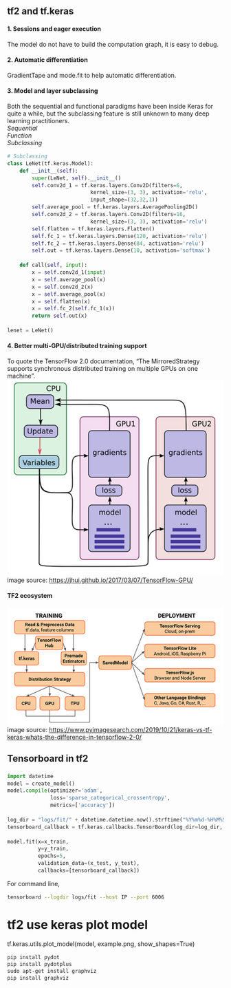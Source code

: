 ## tf2 and tf.keras  
#### 1. Sessions and eager execution  
The model do not have to build the computation graph, it is easy to debug.  
#### 2. Automatic differentiation  
GradientTape and mode.fit to help automatic differentiation.  
#### 3. Model and layer subclassing  
Both the sequential and functional paradigms have been inside Keras for quite a while, but the subclassing feature is still unknown to many deep learning practitioners.  
*Sequential*  
*Function*  
*Subclassing*  

```python
# Subclassing
class LeNet(tf.keras.Model):
    def __init__(self):
        super(LeNet, self).__init__()
        self.conv2d_1 = tf.keras.layers.Conv2D(filters=6, 
                           kernel_size=(3, 3), activation='relu', 
                           input_shape=(32,32,1))
        self.average_pool = tf.keras.layers.AveragePooling2D()
        self.conv2d_2 = tf.keras.layers.Conv2D(filters=16, 
                           kernel_size=(3, 3), activation='relu')
        self.flatten = tf.keras.layers.Flatten()
        self.fc_1 = tf.keras.layers.Dense(120, activation='relu')
        self.fc_2 = tf.keras.layers.Dense(84, activation='relu')
        self.out = tf.keras.layers.Dense(10, activation='softmax')
        
    def call(self, input):
        x = self.conv2d_1(input)
        x = self.average_pool(x)
        x = self.conv2d_2(x)
        x = self.average_pool(x)
        x = self.flatten(x)
        x = self.fc_2(self.fc_1(x))
        return self.out(x)
    
lenet = LeNet()
```
#### 4. Better multi-GPU/distributed training support  
To quote the TensorFlow 2.0 documentation, “The MirroredStrategy supports synchronous distributed training on multiple GPUs on one machine”.  
![image](https://github.com/allen050883/Deeplearning/blob/master/tensorflow2_tutorial/mirroredstrategy.png)  
image source: https://jhui.github.io/2017/03/07/TensorFlow-GPU/  
  
  
#### TF2 ecosystem  
![image](https://github.com/allen050883/Deeplearning/blob/master/tensorflow2_tutorial/tf2_ecosystem.png)  
image source: https://www.pyimagesearch.com/2019/10/21/keras-vs-tf-keras-whats-the-difference-in-tensorflow-2-0/  
  
## Tensorboard in tf2  
####   
```python
import datetime
model = create_model()
model.compile(optimizer='adam',
              loss='sparse_categorical_crossentropy',
              metrics=['accuracy'])

log_dir = "logs/fit/" + datetime.datetime.now().strftime("%Y%m%d-%H%M%S")
tensorboard_callback = tf.keras.callbacks.TensorBoard(log_dir=log_dir, histogram_freq=1)

model.fit(x=x_train, 
          y=y_train, 
          epochs=5, 
          validation_data=(x_test, y_test), 
          callbacks=[tensorboard_callback])
```
  
For command line,  
```bash
tensorboard --logdir logs/fit --host IP --port 6006
```


# tf2 use keras plot model
tf.keras.utils.plot_model(model, example.png, show_shapes=True)
```
pip install pydot
pip install pydotplus
sudo apt-get install graphviz
pip install graphviz
```
